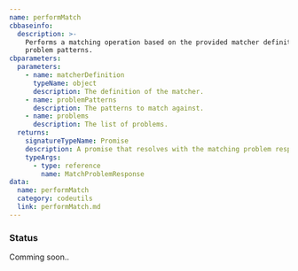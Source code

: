 ```yaml
---
name: performMatch
cbbaseinfo:
  description: >-
    Performs a matching operation based on the provided matcher definition and
    problem patterns.
cbparameters:
  parameters:
    - name: matcherDefinition
      typeName: object
      description: The definition of the matcher.
    - name: problemPatterns
      description: The patterns to match against.
    - name: problems
      description: The list of problems.
  returns:
    signatureTypeName: Promise
    description: A promise that resolves with the matching problem response.
    typeArgs:
      - type: reference
        name: MatchProblemResponse
data:
  name: performMatch
  category: codeutils
  link: performMatch.md
---
```

<CBBaseInfo/> 
 <CBParameters/>

### Status 
Comming soon..